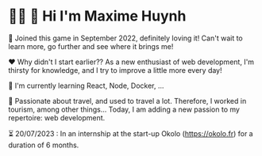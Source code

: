 # :man_technologist: :wave: Hi I'm Maxime Huynh

 :rocket: Joined this game in September 2022, definitely loving it! Can't wait to learn more, go further and see where it brings me!


:hearts: Why didn't I start earlier?? As a new enthusiast of web development, I'm thirsty for knowledge, and I try to improve a little more every day!


🌱 I'm currently learning React, Node, Docker, ...


💬 Passionate about travel, and used to travel a lot. Therefore, I worked in tourism, among other things... Today, I am adding a new passion to my repertoire: web development. 


:hourglass_flowing_sand: 20/07/2023 : In an internship at the start-up Okolo (https://okolo.fr) for a duration of 6 months.
